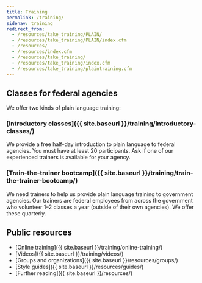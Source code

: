 ```yaml
---
title: Training
permalink: /training/
sidenav: training
redirect_from:
  - /resources/take_training/PLAIN/
  - /resources/take_training/PLAIN/index.cfm
  - /resources/
  - /resources/index.cfm
  - /resources/take_training/
  - /resources/take_training/index.cfm
  - /resources/take_training/plaintraining.cfm
---
```


## Classes for federal agencies

We offer two kinds of plain language training:

### [Introductory classes]({{ site.baseurl }}/training/introductory-classes/)

We provide a free half-day introduction to plain language to federal agencies. You must have at least 20 participants. Ask if one of our experienced trainers is available for your agency.

### [Train-the-trainer bootcamp]({{ site.baseurl }}/training/train-the-trainer-bootcamp/)

We need trainers to help us provide plain language training to government agencies. Our trainers are federal employees from across the government who volunteer 1–2 classes a year (outside of their own agencies). We offer these quarterly.

## Public resources

* [Online training]({{ site.baseurl }}/training/online-training/)
* [Videos]({{ site.baseurl }}/training/videos/)
* [Groups and organizations]({{ site.baseurl }}/resources/groups/)
* [Style guides]({{ site.baseurl }}/resources/guides/)
* [Further reading]({{ site.baseurl }}/resources/)
